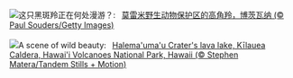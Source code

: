 ![](https://www.bing.com/th?id=OHR.OrangeImpala_ZH-CN3417660107_UHD.jpg&w=1000)这只黑斑羚正在何处漫游？:&nbsp;&ensp;[莫雷米野生动物保护区的高角羚，博茨瓦纳 (© Paul Souders/Getty Images)](https://www.bing.com/th?id=OHR.OrangeImpala_ZH-CN3417660107_UHD.jpg)
<br><br/>
![](https://www.bing.com/th?id=OHR.KilaueaCaldera_EN-US7764962675_UHD.jpg&w=1000)A scene of wild beauty:&nbsp;&ensp;[Halema'uma'u Crater's lava lake, Kīlauea Caldera, Hawai'i Volcanoes National Park, Hawaii (© Stephen Matera/Tandem Stills + Motion)](https://www.bing.com/th?id=OHR.KilaueaCaldera_EN-US7764962675_UHD.jpg)
<br><br/>
